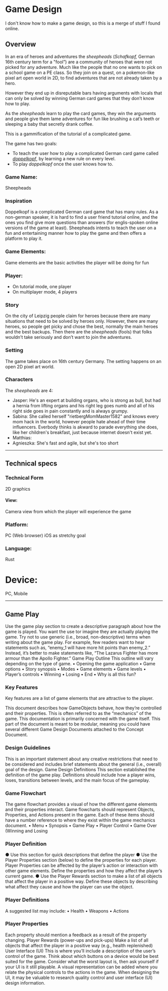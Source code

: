 # Game Design

I don't know how to make a game design, so this is a merge of stuff I found online.

## Overview

In an era of heroes and adventures the *sheepheads* (*Schafkopf,* German 16th century term for a "fool”) are a community of heroes that were not picked for any adventure. Much like the people that no one wants to pick on a school game on a PE class. So they join on a quest, on a pokemon-like pixel art open world in 2D, to find adventures that are not already taken by a hero.

However they end up in disreputable bars having arguments with locals that can only be solved by winning German card games that they don’t know how to play.

As the *sheepheads* learn to play the card games, they win the arguments and people give them lame adventures for fun like brushing a cat’s teeth or sleeping a baby that secretly drank coffee.

This is a gammification of the tutorial of a complicated game.

The game has two goals:

- To teach the user how to play a complicated German card game called [*doppelkopf*](https://en.wikipedia.org/wiki/Doppelkopf), by learning a new rule on every level.
- To play *doppelkopf* once the user knows how to.

### Game Name:

Sheepheads

### Inspiration

Doppelkopf is a complicated German card game that has many rules. As a non-german speaker, it is hard to find a user friend tutorial online, and the ones you find give more questions than answers (for englis-spoken online versions of the game at least). Sheepheads intents to teach the user on a fun and entertaining manner how to play the game and then offers a platform to play it.

### Game Elements:

Game elements are the basic activities the player will be doing for fun

### Player:

* On tutorial mode, one player
* On multiplayer mode, 4 players

### Story

On the city of Leipzig people claim for heroes because there are many situations that need to be solved by heroes only. However, there are many heroes, so people get picky and chose the best, normally the main heroes and the best backups. Then there are the *sheepheads* (fools) that folks wouldn’t take seriously and don’t want to join the adventures.

### Setting

The game takes place on 16th century Germany. The setting happens on an open 2D pixel art world.

### Characters

The *sheepheads* are 4:

* Jasper: He's an expert at building organs, who is strong as bull, but had a hernia from lifting organs and his right leg goes numb and all of his right side goes in pain constantly and is always grumpy.
* Sabina: She called herself "rietbergMomMaster1582" and knows every mom hack in the world, however people hate ahead of their time influencers. Everbody thinks is akward to parade everything she does, like her children's breakfast, just because internet doesn't exist yet.
* Matthias: 
* Agnieszka: She's fast and agile, but she's too short

---

## Technical specs

### Technical Form

2D graphics

#### View:

Camera view from which the player will experience the game

### Platform:

PC (Web browser)
iOS as stretchy goal

### Language:

Rust

# Device:

PC, Mobile

---

## Game Play

Use the game play section to create a descriptive paragraph about how the game is played. You want the use tor imagine
they are actually playing the game. Try not to use generic (i.e., broad, non-descriptive) terms when writing about the game
play. For example, few readers want to hear statements such as, “enemy_1 will have more hit points than
enemy_2.” Instead, it’s better to make statements like, “The Lazarus Fighter has more armour than the Apollo Fighter.”
Game Play Outline
This outline will vary depending on the type of game.
• Opening the game application
• Game options
• Story synopsis
• Modes
• Game elements
• Game levels
• Player’s controls
• Winning
• Losing
• End
• Why is all this fun?

### Key Features

Key features are a list of game elements that are attractive to the player.

This document describes how GameObjects behave, how they’re controlled and their properties. This is often referred to as
the “mechanics” of the game. This documentation is primarily concerned with
the game itself. This part of the document is meant to be modular, meaning you could have
several different Game Design Documents attached to the Concept Document.

### Design Guidelines
This is an important statement about any creative restrictions that need to be considered and includes brief statements
about the general (i.e., overall) goal of the design.
Game Design Definitions
This section established the definition of the game play. Definitions should include how a player wins, loses, transitions
between levels, and the main focus of the gameplay.

### Game Flowchart
The game flowchart provides a visual of how the different game elements and their properties interact. Game flowcharts
should represent Objects, Properties, and Actions present in the game. Each of these items should have a number reference
to where they exist within the game mechanics document.
• Menu
• Synopsis
• Game Play
• Player Control
• Game Over (Winning and Losing

### Player Definition
● Use this section for quick descriptions that define the player
● Use the Player Properties section (below) to define the properties for each player. Player Properties can be
affected by the player’s action or interaction with other game elements. Define the properties and how they affect
the player’s current game.
● Use the Player Rewards section to make a list of all objects that affect the player in a positive way. Define these
objects by describing what affect they cause and how the player can use the object.

### Player Definitions
A suggested list may include:
• Health
• Weapons
• Actions

### Player Properties
Each property should mention a feedback as a result of the property changing.
Player Rewards (power-ups and pick-ups)
Make a list of all objects that affect the player in a positive way (e.g., health replenished)
User Interface (UI)
This is where you’ll include a description of the user’s control of the game. Think about which buttons on a device would be
best suited for the game. Consider what the worst layout is, then ask yourself if your UI is it still playable. A visual
representation can be added where you relate the physical controls to the actions in the game. When designing the UI, it may
be valuable to research quality control and user interface (UI) design information.
